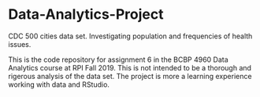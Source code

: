 # Data-Analytics-Project
CDC 500 cities data set. Investigating population and frequencies of health issues.

This is the code repository for assignment 6 in the BCBP 4960 Data Analytics course at RPI Fall 2019.
This is not intended to be a thorough and rigerous analysis of the data set.
The project is more a learning experience working with data and RStudio.
